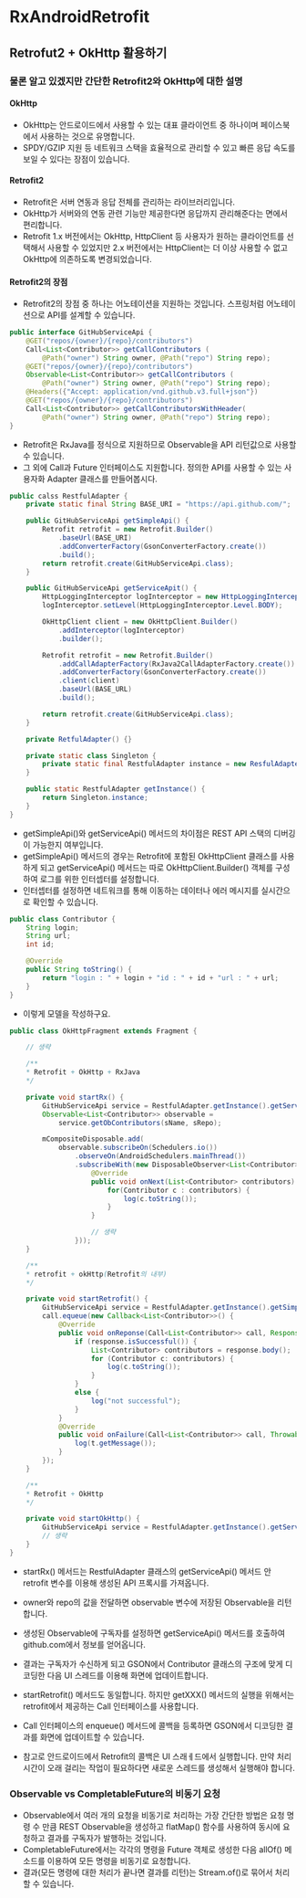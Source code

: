 # RxAndroidRetrofit
## Retrofut2 + OkHttp 활용하기
### 물론 알고 있겠지만 간단한 Retrofit2와 OkHttp에 대한 설명
#### OkHttp
* OkHttp는 안드로이드에서 사용할 수 있는 대표 클라이언트 중 하나이며 페이스북에서 사용하는 것으로 유명합니다.
* SPDY/GZIP 지원 등 네트워크 스택을 효율적으로 관리할 수 있고 빠른 응답 속도를 보일 수 있다는 장점이 있습니다.

#### Retrofit2
* Retrofit은 서버 연동과 응답 전체를 관리하는 라이브러리입니다.
* OkHttp가 서버와의 연동 관련 기능만 제공한다면 응답까지 관리해준다는 면에서 편리합니다.
* Retrofit 1.x 버전에서는 OkHttp, HttpClient 등 사용자가 원하는 클라이언트를 선택해서 사용할 수 있었지만 2.x 버전에서는 HttpClient는 더 이상 사용할 수 없고 OkHttp에 의존하도록 변경되었습니다.

#### Retrofit2의 장점
* Retrofit2의 장점 중 하나는 어노테이션을 지원하는 것입니다. 스프링처럼 어노테이션으로 API를 설계할 수 있습니다.

~~~java
public interface GitHubServiceApi {
    @GET("repos/{owner}/{repo}/contributors")
    Call<List<Contributor>> getCallContributors (
        @Path("owner") String owner, @Path("repo") String repo);
    @GET("repos/{owner}/{repo}/contributors")
    Observable<List<Contributor>> getCallContributors (
        @Path("owner") String owner, @Path("repo") String repo);
    @Headers({"Accept: application/vnd.github.v3.full+json"})
    @GET("repos/{owner}/{repo}/contributors")
    Call<List<Contributor>> getCallContributorsWithHeader(
        @Path("owner") String owner, @Path("repo") String repo);
}
~~~
* Retrofit은 RxJava를 정식으로 지원하므로 Observable을 API 리턴값으로 사용할 수 있습니다.
* 그 외에 Call과 Future 인터페이스도 지원합니다. 정의한 API를 사용할 수 있는 사용자화 Adapter 클래스를 만들어봅시다.
~~~java
public calss RestfulAdapter {
    private static final String BASE_URI = "https://api.github.com/";

    public GitHubServiceApi getSimpleApi() {
        Retrofit retrofit = new Retrofit.Builder()
            .baseUrl(BASE_URI)
            .addConverterFactory(GsonConverterFactory.create())
            .build();
        return retrofit.create(GitHubServiceApi.class);
    }

    public GitHubServiceApi getServiceApit() {
        HttpLoggingInterceptor logInterceptor = new HttpLoggingInterceptor();
        logInterceptor.setLevel(HttpLoggingInterceptor.Level.BODY);

        OkHttpClient client = new OkHttpClient.Builder()
            .addInterceptor(logInterceptor)
            .builder();

        Retrofit retrofit = new Retrofit.Builder()
            .addCallAdapterFactory(RxJava2CallAdapterFactory.create())
            .addConverterFactory(GsonConverterFactory.create())
            .client(client)
            .baseUrl(BASE_URL)
            .build();

        return retrofit.create(GitHubServiceApi.class);
    }

    private RetfulAdapter() {}

    private static class Singleton {
        private static final RestfulAdapter instance = new ResfulAdapter();
    }

    public static RestfulAdapter getInstance() {
        return Singleton.instance;
    }
}
~~~
* getSimpleApi()와 getServiceApi() 메서드의 차이점은 REST API 스택의 디버깅이 가능한지 여부입니다.
* getSimpleApi() 메서드의 경우는 Retrofit에 포함된 OkHttpClient 클래스를 사용하게 되고 getServiceApi() 메서드는 따로 OkHttpClient.Builder() 객체를 구성하여 로그를 위한 인터셉터를 설정합니다.
* 인터셉터를 설정하면 네트워크를 통해 이동하는 데이터나 에러 메시지를 실시간으로 확인할 수 있습니다.

~~~java
public class Contributor {
    String login;
    String url;
    int id;

    @Override
    public String toString() {
        return "login : " + login + "id : " + id + "url : " + url;
    }
}
~~~
* 이렇게 모델을 작성하구요.
~~~java
public class OkHttpFragment extends Fragment {

    // 생략

    /**
    * Retrofit + OkHttp + RxJava
    */

    private void startRx() {
        GitHubServiceApi service = RestfulAdapter.getInstance().getServiceApi();
        Observable<List<Contributor>> observable = 
            service.getObContributors(sName, sRepo);

        mCompositeDisposable.add(
            observable.subscribeOn(Schedulers.io())
                .observeOn(AndroidSchedulers.mainThread())
                .subscribeWith(new DisposableObserver<List<Contributor>>(){
                    @Override
                    public void onNext(List<Contributor> contributors) {
                        for(Contributor c : contributors) {
                            log(c.toString());
                        }
                    }

                    // 생략
                }));
    }

    /**
    * retrofit + okHttp(Retrofit의 내부)
    */

    private void startRetrofit() {
        GitHubServiceApi service = RestfulAdapter.getInstance().getSimpleApi();
        call.equeue(new Callback<List<Contributor>>() {
            @Override
            public void onReponse(Call<List<Contributor>> call, Response<List<Contributor>> response) {
                if (response.isSuccessful()) {
                    List<Contributor> contributors = response.body();
                    for (Contributor c: contributors) {
                        log(c.toString());
                    }
                }
                else {
                    log("not successful");
                }
            }
            @Override
            public void onFailure(Call<List<Contributor>> call, Throwable t) {
                log(t.getMessage());
            }
        });
    }

    /**
    * Retrofit + OkHttp
    */

    private void startOkHttp() {
        GitHubServiceApi service = RestfulAdapter.getInstance().getServiceApi();
        // 생략
    }
}
~~~
* startRx() 메서드는 RestfulAdapter 클래스의 getServiceApi() 메서드 안 retrofit 변수를 이용해 생성된 API 프록시를 가져옵니다.
* owner와 repo의 값을 전달하면 observable 변수에 저장된 Observable을 리턴합니다.
* 생성된 Observable에 구독자를 설정하면 getServiceApi() 메서드를 호출하여 github.com에서 정보를 얻어옵니다.
* 결과는 구독자가 수신하게 되고 GSON에서 Contributor 클래스의 구조에 맞게 디코딩한 다음 UI 스레드를 이용해 화면에 업데이트합니다.

* startRetrofit() 메서드도 동일합니다. 하지만 getXXX() 메서드의 실행을 위해서는 retrofit에서 제공하는 Call 인터페이스를 사용합니다.
* Call 인터페이스의 enqueue() 메서드에 콜백을 등록하면 GSON에서 디코딩한 결과를 화면에 업데이트할 수 있습니다.
* 참고로 안드로이드에서 Retrofit의 콜백은 UI 스래ㅔ드에서 실행합니다. 만약 처리 시간이 오래 걸리는 작업이 필요하다면 새로운 스레드를 생성해서 실행해야 합니다.

### Observable vs CompletableFuture의 비동기 요청

* Observable에서 여러 개의 요청을 비동기로 처리하는 가장 간단한 방법은 요청 명령 수 만큼 REST Observable을 생성하고 flatMap() 함수를 사용하여 동시에 요청하고 결과를 구독자가 발행하는 것입니다. 
* CompletableFuture에서는 각각의 명령을 Future 객체로 생성한 다음 allOf() 메소드를 이용하여 모든 명령을 비동기로 요청합니다. 
* 결과(모든 명령에 대한 처리가 끝나면 결과를 리턴)는 Stream.of()로 묶어서 처리할 수 있습니다.